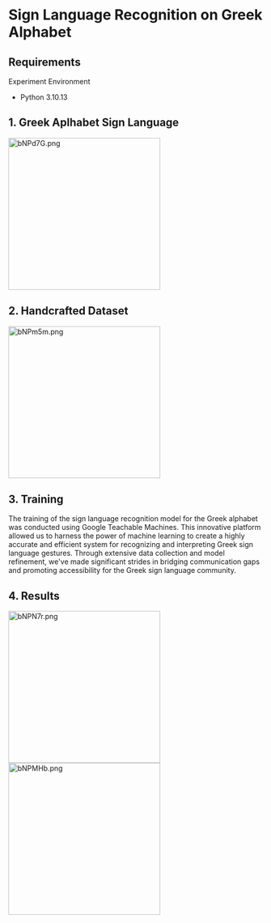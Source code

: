# Sign Language Recognition on Greek Alphabet

## Requirements

Experiment Environment
- Python 3.10.13


## 1. Greek Aplhabet Sign Language
<img src="https://a.imagem.app/bNPd7G.png" alt="bNPd7G.png" border="0" width="300"/>

## 2. Handcrafted Dataset
<img src="https://a.imagem.app/bNPm5m.png" alt="bNPm5m.png" border="0" width="300"/>

## 3. Training
The training of the sign language recognition model for the Greek alphabet was conducted using Google Teachable Machines. This innovative platform allowed us to harness the power of machine learning to create a highly accurate and efficient system for recognizing and interpreting Greek sign language gestures. Through extensive data collection and model refinement, we've made significant strides in bridging communication gaps and promoting accessibility for the Greek sign language community.

## 4. Results
<img src="https://a.imagem.app/bNPN7r.png" alt="bNPN7r.png" border="0" width="300"/>
<img src="https://a.imagem.app/bNPMHb.png" alt="bNPMHb.png" border="0" width="300"/>